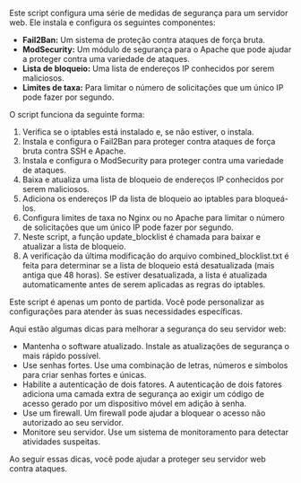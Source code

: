 Este script configura uma série de medidas de segurança para um servidor web. Ele instala e configura os seguintes componentes:

* **Fail2Ban:** Um sistema de proteção contra ataques de força bruta.
* **ModSecurity:** Um módulo de segurança para o Apache que pode ajudar a proteger contra uma variedade de ataques.
* **Lista de bloqueio:** Uma lista de endereços IP conhecidos por serem maliciosos.
* **Limites de taxa:** Para limitar o número de solicitações que um único IP pode fazer por segundo.

O script funciona da seguinte forma:

1. Verifica se o iptables está instalado e, se não estiver, o instala.
2. Instala e configura o Fail2Ban para proteger contra ataques de força bruta contra SSH e Apache.
3. Instala e configura o ModSecurity para proteger contra uma variedade de ataques.
4. Baixa e atualiza uma lista de bloqueio de endereços IP conhecidos por serem maliciosos.
5. Adiciona os endereços IP da lista de bloqueio ao iptables para bloqueá-los.
6. Configura limites de taxa no Nginx ou no Apache para limitar o número de solicitações que um único IP pode fazer por segundo.
7. Neste script, a função update_blocklist é chamada para baixar e atualizar a lista de bloqueio.
8. A verificação da última modificação do arquivo combined_blocklist.txt é feita para determinar se a lista de bloqueio está desatualizada (mais antiga que 48 horas). Se estiver desatualizada, a lista é atualizada automaticamente antes de serem aplicadas as regras do iptables.

Este script é apenas um ponto de partida. Você pode personalizar as configurações para atender às suas necessidades específicas.

Aqui estão algumas dicas para melhorar a segurança do seu servidor web:

* Mantenha o software atualizado. Instale as atualizações de segurança o mais rápido possível.
* Use senhas fortes. Use uma combinação de letras, números e símbolos para criar senhas fortes e únicas.
* Habilite a autenticação de dois fatores. A autenticação de dois fatores adiciona uma camada extra de segurança ao exigir um código de acesso gerado por um dispositivo móvel em adição à senha.
* Use um firewall. Um firewall pode ajudar a bloquear o acesso não autorizado ao seu servidor.
* Monitore seu servidor. Use um sistema de monitoramento para detectar atividades suspeitas.

Ao seguir essas dicas, você pode ajudar a proteger seu servidor web contra ataques.
